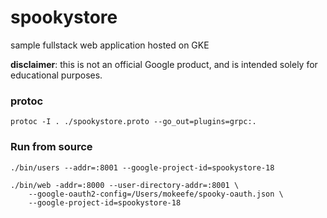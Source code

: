 # spookystore
sample fullstack web application hosted on GKE

**disclaimer**: this is not an official Google product, and is intended solely for educational purposes. 

### protoc 

```
protoc -I . ./spookystore.proto --go_out=plugins=grpc:.
```


### Run from source

```
./bin/users --addr=:8001 --google-project-id=spookystore-18
```

```
./bin/web -addr=:8000 --user-directory-addr=:8001 \
    --google-oauth2-config=/Users/mokeefe/spooky-oauth.json \
    --google-project-id=spookystore-18
``` 

